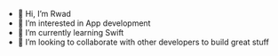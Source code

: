 - 👋 Hi, I’m Rwad
- 👀 I’m interested in App development
- 🌱 I’m currently learning Swift
- 💞️ I’m looking to collaborate with other developers to build great stuff

<!---
01Rwad/01Rwad is a ✨ special ✨ repository because its `README.md` (this file) appears on your GitHub profile.
You can click the Preview link to take a look at your changes.
--->
